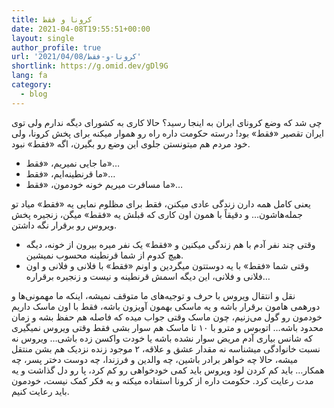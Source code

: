 ```yaml
---
title: کرونا و فقط
date: 2021-04-08T19:55:51+00:00
layout: single
author_profile: true
url: '2021/04/08/کرونا-و-فقط'
shortlink: https://g.omid.dev/gDl9G
lang: fa
category: 
  - blog
---
```

چی شد که وضع کرونای ایران به اینجا رسید؟ حالا کاری به کشورای دیگه ندارم ولی توی ایران تقصیر «فقط» بود! درسته حکومت داره راه رو هموار میکنه برای پخش کرونا، ولی خود مردم هم میتونستن جلوی این وضع رو بگیرن، اگه «فقط» نبود.

* ما جایی نمیریم، «فقط»…
* ما قرنطینه‌ایم، «فقط»…
* ما مسافرت میریم خونه خودمون، «فقط»…

یعنی کامل همه دارن زندگی عادی میکنن، فقط برای مظلوم نمایی یه «فقط» میاد تو جمله‌هاشون… و دقیقاً با همون اون کاری که قبلش یه «فقط» میگن، زنجیره پخش ویروس رو برقرار نگه داشتن.

* وقتی چند نفر آدم با هم زندگی میکنین و «فقط» یک نفر میره بیرون از خونه، دیگه هیچ کدوم از شما قرنطینه محسوب نمیشین.
* وقتی شما «فقط» با یه دوستتون میگردین و اونم «فقط» با فلانی و فلانی و اون فلانی و فلانی، این دیگه اسمش قرنطینه و نیست و زنجیره برقراره…

نقل و انتقال ویروس با حرف و توجیه‌های ما متوقف نمیشه، اینکه ما مهمونی‌ها و دورهمی هامون برقرار باشه و یه ماسکی بهمون آویزون باشه، فقط با اون ماسک داریم خودمون رو گول می‌زنیم، چون ماسک وقتی جواب میده که فاصله هم حفظ بشه و زمان محدود باشه… اتوبوس و مترو با ۱۰ تا ماسک هم سوار بشی فقط وقتی ویروس نمیگیری که شانس بیاری آدم مریض سوار نشده باشه یا خودت واکسن زده باشی… ویروس نه نسبت خانوادگی میشناسه نه مقدار عشق و علاقه، ۲ موجود زنده نزدیک هم بشن منتقل میشه، حالا چه خواهر برادر باشین، چه والدین و فرزندا، چه دوست دختر پسر، چه همکار… باید کم کردن لود ویروس باید کمی خودخواهی رو کم کرد، پا رو دل گذاشت و یه مدت رعایت کرد. حکومت داره از کرونا استفاده میکنه و به فکر کمک نیست، خودمون باید رعایت کنیم.
